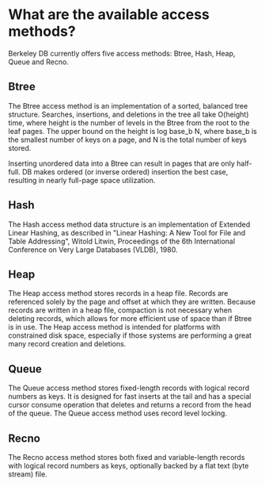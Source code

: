 # What are the available access methods? 

Berkeley DB currently offers five access methods: Btree, Hash, Heap, Queue and Recno.

## Btree

The Btree access method is an implementation of a sorted, balanced tree structure. Searches, insertions, and deletions in the tree all take O(height) time, where height is the number of levels in the Btree from the root to the leaf pages. The upper bound on the height is log base_b N, where base_b is the smallest number of keys on a page, and N is the total number of keys stored.

Inserting unordered data into a Btree can result in pages that are only half-full. DB makes ordered (or inverse ordered) insertion the best case, resulting in nearly full-page space utilization.

## Hash

The Hash access method data structure is an implementation of Extended Linear Hashing, as described in "Linear Hashing: A New Tool for File and Table Addressing", Witold Litwin, Proceedings of the 6th International Conference on Very Large Databases (VLDB), 1980.

## Heap

The Heap access method stores records in a heap file. Records are referenced solely by the page and offset at which they are written. Because records are written in a heap file, compaction is not necessary when deleting records, which allows for more efficient use of space than if Btree is in use. The Heap access method is intended for platforms with constrained disk space, especially if those systems are performing a great many record creation and deletions.

## Queue

The Queue access method stores fixed-length records with logical record numbers as keys. It is designed for fast inserts at the tail and has a special cursor consume operation that deletes and returns a record from the head of the queue. The Queue access method uses record level locking.

## Recno

The Recno access method stores both fixed and variable-length records with logical record numbers as keys, optionally backed by a flat text (byte stream) file.
